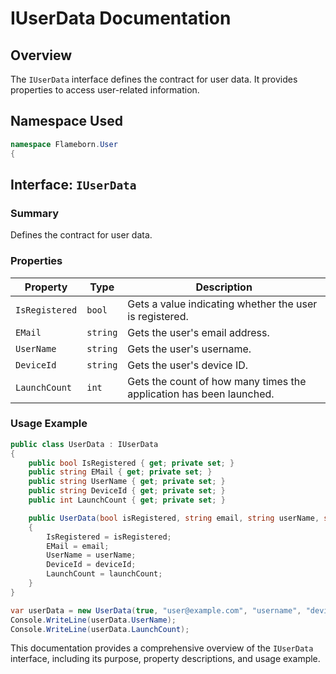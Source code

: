 
# IUserData Documentation

## Overview

The `IUserData` interface defines the contract for user data. It provides properties to access user-related information.

## Namespace Used

```csharp
namespace Flameborn.User
{
```

## Interface: `IUserData`

### Summary
Defines the contract for user data.

### Properties

| Property      | Type     | Description                                          |
|---------------|----------|------------------------------------------------------|
| `IsRegistered`| `bool`   | Gets a value indicating whether the user is registered. |
| `EMail`       | `string` | Gets the user's email address.                        |
| `UserName`    | `string` | Gets the user's username.                             |
| `DeviceId`    | `string` | Gets the user's device ID.                            |
| `LaunchCount` | `int`    | Gets the count of how many times the application has been launched. |

### Usage Example

```csharp
public class UserData : IUserData
{
    public bool IsRegistered { get; private set; }
    public string EMail { get; private set; }
    public string UserName { get; private set; }
    public string DeviceId { get; private set; }
    public int LaunchCount { get; private set; }

    public UserData(bool isRegistered, string email, string userName, string deviceId, int launchCount)
    {
        IsRegistered = isRegistered;
        EMail = email;
        UserName = userName;
        DeviceId = deviceId;
        LaunchCount = launchCount;
    }
}

var userData = new UserData(true, "user@example.com", "username", "device_id", 1);
Console.WriteLine(userData.UserName);
Console.WriteLine(userData.LaunchCount);
```

This documentation provides a comprehensive overview of the `IUserData` interface, including its purpose, property descriptions, and usage example.
